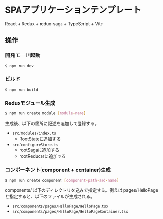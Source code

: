# SPAアプリケーションテンプレート

React + Redux + redux-saga + TypeScript + Vite

## 操作

### 開発モード起動

```bash
$ npm run dev
```

### ビルド

```bash
$ npm run build
```

### Reduxモジュール生成

```bash
$ npm run create:module [module-name]
```

生成後、以下の箇所に記述を追加して登録する。

- `src/modules/index.ts`
  - RootStateに追加する
- `src/configureStore.ts`
  - rootSagaに追加する
  - rootReducerに追加する

### コンポーネント(component + container)生成

```bash
$ npm run create:component [component-path-and-name]
```

components/ 以下のディレクトリを込みで指定する。例えば pages/HelloPage と指定すると、以下のファイルが生成される。

- `src/components/pages/HelloPage/HelloPage.tsx`
- `src/components/pages/HelloPage/HelloPageContainer.tsx`
